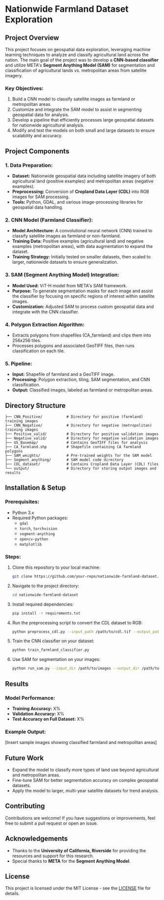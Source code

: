 
# Nationwide Farmland Dataset Exploration

## Project Overview
This project focuses on geospatial data exploration, leveraging machine learning techniques to analyze and classify agricultural land across the nation. The main goal of the project was to develop a **CNN-based classifier** and utilize META's **Segment Anything Model (SAM)** for segmentation and classification of agricultural lands vs. metropolitan areas from satellite imagery.

### Key Objectives:
1. Build a CNN model to classify satellite images as farmland or metropolitan areas.
2. Customize and integrate the SAM model to assist in segmenting geospatial data for analysis.
3. Develop a pipeline that efficiently processes large geospatial datasets for nationwide agricultural analysis.
4. Modify and test the models on both small and large datasets to ensure scalability and accuracy.

## Project Components
### 1. Data Preparation:
- **Dataset:** Nationwide geospatial data including satellite imagery of both agricultural land (positive examples) and metropolitan areas (negative examples).
- **Preprocessing:** Conversion of **Cropland Data Layer (CDL)** into RGB images for SAM processing.
- **Tools:** Python, GDAL, and various image-processing libraries for geospatial data handling.

### 2. CNN Model (Farmland Classifier):
- **Model Architecture:** A convolutional neural network (CNN) trained to classify satellite images as farmland or non-farmland.
- **Training Data:** Positive examples (agricultural land) and negative examples (metropolitan areas), with data augmentation to expand the dataset.
- **Training Strategy:** Initially tested on smaller datasets, then scaled to larger, nationwide datasets to ensure generalization.
  
### 3. SAM (Segment Anything Model) Integration:
- **Model Used:** ViT-H model from META's SAM framework.
- **Purpose:** To generate segmentation masks for each image and assist the classifier by focusing on specific regions of interest within satellite images.
- **Customization:** Adjusted SAM to process custom geospatial data and integrate with the CNN classifier.

### 4. Polygon Extraction Algorithm:
- Extracts polygons from shapefiles (CA_farmland) and clips them into 256x256 tiles.
- Processes polygons and associated GeoTIFF files, then runs classification on each tile.

### 5. Pipeline:
- **Input:** Shapefile of farmland and a GeoTIFF image.
- **Processing:** Polygon extraction, tiling, SAM segmentation, and CNN classification.
- **Output:** Classified images, labeled as farmland or metropolitan areas.

## Directory Structure
```plaintext
├── CNN_Positive/           # Directory for positive (farmland) training images
├── CNN_Negative/           # Directory for negative (metropolitan) training images
├── Positive_valid/         # Directory for positive validation images
├── Negative_valid/         # Directory for negative validation images
├── US_Basemap/             # Contains GeoTIFF files for analysis
├── CA_farmland.shp         # Shapefile containing CA farmland polygons
├── SAM_weights/            # Pre-trained weights for the SAM model
├── Segment_anything/       # SAM model code directory
├── CDL_dataset/            # Contains Cropland Data Layer (CDL) files
└── output/                 # Directory for storing output images and results
```

## Installation & Setup

### Prerequisites:
- Python 3.x
- Required Python packages: 
  - `gdal`
  - `torch`, `torchvision`
  - `segment-anything`
  - `opencv-python`
  - `matplotlib`

### Steps:
1. Clone this repository to your local machine:
   ```bash
   git clone https://github.com/your-repo/nationwide-farmland-dataset.git
   ```
2. Navigate to the project directory:
   ```bash
   cd nationwide-farmland-dataset
   ```
3. Install required dependencies:
   ```bash
   pip install -r requirements.txt
   ```
4. Run the preprocessing script to convert the CDL dataset to RGB:
   ```bash
   python preprocess_cdl.py --input_path /path/to/cdl.tif --output_path /path/to/output
   ```
5. Train the CNN classifier on your dataset:
   ```bash
   python train_farmland_classifier.py
   ```
6. Use SAM for segmentation on your images:
   ```bash
   python run_sam.py --input_dir /path/to/images --output_dir /path/to/output_masks
   ```

## Results
### Model Performance:
- **Training Accuracy:** X%
- **Validation Accuracy:** X%
- **Test Accuracy on Full Dataset:** X%

### Example Output:
[Insert sample images showing classified farmland and metropolitan areas]

## Future Work
- Expand the model to classify more types of land use beyond agricultural and metropolitan areas.
- Fine-tune SAM for better segmentation accuracy on complex geospatial datasets.
- Apply the model to larger, multi-year satellite datasets for trend analysis.

## Contributing
Contributions are welcome! If you have suggestions or improvements, feel free to submit a pull request or open an issue.

## Acknowledgements
- Thanks to the **University of California, Riverside** for providing the resources and support for this research.
- Special thanks to **META** for the **Segment Anything Model**.

## License
This project is licensed under the MIT License - see the [LICENSE](LICENSE) file for details.
